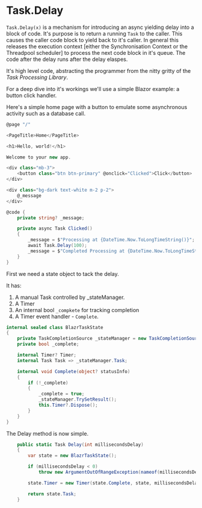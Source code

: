 # Task.Delay

`Task.Delay(x)` is a mechanism for introducing an async yielding delay into a block of code.  It's purpose is to return a running `Task` to the caller.  This causes the caller code block to yield back to it's caller.  In general this releases the execution context [either the Synchronisation Context or the Threadpool scheduler] to process the next code block in it's queue.  The code after the delay runs after the delay elaspes.

It's high level code, abstracting the programmer from the nitty gritty of the *Task Processing Library*.

For a deep dive into it's workings we'll use a simple Blazor example: a button click handler.

Here's a simple home page with a button to emulate some asynchronous  activity such as a database call.

```csharp
@page "/"

<PageTitle>Home</PageTitle>

<h1>Hello, world!</h1>

Welcome to your new app.

<div class="mb-3">
    <button class="btn btn-primary" @onclick="Clicked">Click</button>
</div>

<div class="bg-dark text-white m-2 p-2">
    @_message
</div>

@code {
    private string? _message;

    private async Task Clicked()
    {
        _message = $"Processing at {DateTime.Now.ToLongTimeString()}";
        await Task.Delay(100);
        _message = $"Completed Processing at {DateTime.Now.ToLongTimeString()}";
    }
}
```

First we need a state object to tack the delay.

It has:

1. A manual Task controlled by _stateManager.
1. A Timer
1. An internal bool `_compkete` for tracking completion
1. A Timer event handler - `Complete`.

```csharp
internal sealed class BlazrTaskState
{
    private TaskCompletionSource _stateManager = new TaskCompletionSource();
    private bool _complete;

    internal Timer? Timer;
    internal Task Task => _stateManager.Task;

    internal void Complete(object? statusInfo)
    {
        if (!_complete)
        {
            _complete = true;
            _stateManager.TrySetResult();
            this.Timer?.Dispose();
        }
    }
}
```

The Delay method is now simple.

```csharp
    public static Task Delay(int millisecondsDelay)
    {
        var state = new BlazrTaskState();

        if (millisecondsDelay < 0)
            throw new ArgumentOutOfRangeException(nameof(millisecondsDelay));

        state.Timer = new Timer(state.Complete, state, millisecondsDelay, -1);

        return state.Task;
    }
```
